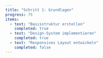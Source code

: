 ```yaml
---
title: "Schritt 1: Grundlagen"
progress: 75
items:
  - text: "Basisstruktur erstellen"
    completed: true
  - text: "Design-System implementieren"
    completed: true
  - text: "Responsives Layout entwickeln"
    completed: false
---
```

